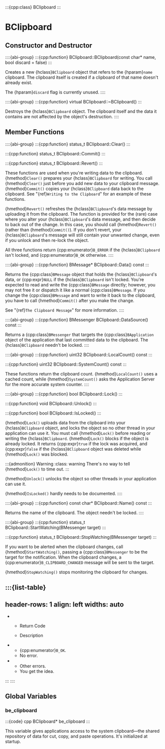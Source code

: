 :::{cpp:class} BClipboard
:::

# BClipboard

## Constructor and Destructor

::::{abi-group}
:::{cpp:function} BClipboard::BClipboard(const char* name, bool discard = false)
:::

Creates a new {hclass}`BClipboard` object that refers to the {hparam}`name`
clipboard. The clipboard itself is created if a clipboard of that name
doesn't already exist.

The {hparam}`discard` flag is currently unused.
::::

::::{abi-group}
:::{cpp:function} virtual BClipboard::~BClipboard()
:::

Destroys the {hclass}`BClipboard` object. The clipboard itself and the data
it contains are not affected by the object's destruction.
::::

## Member Functions

::::{abi-group}
:::{cpp:function} status_t BClipboard::Clear()
:::

:::{cpp:function} status_t BClipboard::Commit()
:::

:::{cpp:function} status_t BClipboard::Revert()
:::

These functions are used when you're writing data to the clipboard.
{hmethod}`Clear()` prepares your {hclass}`BClipboard` for writing. You call
{hmethod}`Clear()` just before you add new data to your clipboard message.
{hmethod}`Commit()` copies your {hclass}`BClipboard` data back to the
clipboard. See "{ref}`Writing to the Clipboard`" for an example of these
functions.

{hmethod}`Revert()` refreshes the {hclass}`BClipboard`'s data message by
uploading it from the clipboard. The function is provided for the (rare)
case where you alter your {hclass}`BClipboard`'s data message, and then
decide to back out of the change. In this case, you should call
{hmethod}`Revert()` (rather than {hmethod}`Commit()`). If you don't revert,
your {hclass}`BClipboard`'s message will still contain your unwanted
change, even if you unlock and then re-lock the object.

All three functions return {cpp:enumerator}`B_ERROR` if the
{hclass}`BClipboard` isn't locked, and {cpp:enumerator}`B_OK` otherwise.
::::

::::{abi-group}
:::{cpp:function} BMessage* BClipboard::Data() const
:::

Returns the {cpp:class}`BMessage` object that holds the
{hclass}`BClipboard`'s data, or {cpp:expr}`NULL` if the
{hclass}`BClipboard` isn't locked. You're expected to read and write the
{cpp:class}`BMessage` directly; however, you may not free it or dispatch it
like a normal {cpp:class}`BMessage`. If you change the
{cpp:class}`BMessage` and want to write it back to the clipboard, you have
to call {hmethod}`Commit()` after you make the change.

See "{ref}`The Clipboard Message`" for more information.
::::

::::{abi-group}
:::{cpp:function} BMessenger BClipboard::DataSource() const
:::

Returns a {cpp:class}`BMessenger` that targets the
{cpp:class}`BApplication` object of the application that last committed
data to the clipboard. The {hclass}`BClipboard` needn't be locked.
::::

::::{abi-group}
:::{cpp:function} uint32 BClipboard::LocalCount() const
:::

:::{cpp:function} uint32 BClipboard::SystemCount() const
:::

These functions return the clipboard count. {hmethod}`LocalCount()` uses a
cached count, while {hmethod}`SystemCount()` asks the Application Server
for the more accurate system counter.
::::

::::{abi-group}
:::{cpp:function} bool BClipboard::Lock()
:::

:::{cpp:function} void BClipboard::Unlock()
:::

:::{cpp:function} bool BClipboard::IsLocked()
:::

{hmethod}`Lock()` uploads data from the clipboard into your
{hclass}`BClipboard` object, and locks the object so no other thread in
your application can use it. You must call {hmethod}`Lock()` before reading
or writing the {hclass}`BClipboard`. {hmethod}`Lock()` blocks if the object
is already locked. It returns {cpp:expr}`true` if the lock was acquired,
and {cpp:expr}`false` if the {hclass}`BClipboard` object was deleted while
{hmethod}`Lock()` was blocked.

:::{admonition} Warning
:class: warning
There's no way to tell {hmethod}`Lock()` to time out.
:::

{hmethod}`Unlock()` unlocks the object so other threads in your application
can use it.

{hmethod}`IsLocked()` hardly needs to be documented.
::::

::::{abi-group}
:::{cpp:function} const char* BClipboard::Name() const
:::

Returns the name of the clipboard. The object needn't be locked.
::::

::::{abi-group}
:::{cpp:function} status_t BClipboard::StartWatching(BMessenger target)
:::

:::{cpp:function} status_t BClipboard::StopWatching(BMessenger target)
:::

If you want to be alerted when the clipboard changes, call
{hmethod}`StartWatching()`, passing a {cpp:class}`BMessenger` to be the
target for the notification. When the clipboard changes, a
{cpp:enumerator}`B_CLIPBOARD_CHANGED` message will be sent to the target.

{hmethod}`StopWatching()` stops monitoring the clipboard for changes.

:::{list-table}
---
header-rows: 1
align: left
widths: auto
---
-
	- Return Code

	- Description

-
	- {cpp:enumerator}`B_OK`.
	- No error.
-
	- Other errors.
	- You get the idea.

:::
::::

## Global Variables

### be_clipboard

:::{code} cpp
BClipboard* be_clipboard
:::

This variable gives applications access to the system clipboard—the shared
repository of data for cut, copy, and paste operations. It's initialized at
startup.
